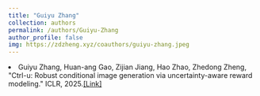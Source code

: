 ```yaml
---
title: "Guiyu Zhang"
collection: authors
permalink: /authors/Guiyu-Zhang
author_profile: false
img: https://zdzheng.xyz/coauthors/guiyu-zhang.jpeg
---
```

 <li> Guiyu Zhang,  Huan-ang Gao,  Zijian Jiang,  Hao Zhao,  Zhedong Zheng, &quot;Ctrl-u: Robust conditional image generation via uncertainty-aware reward modeling.&quot; ICLR, 2025.<a href='https://zdzheng.xyz/publication/Ctrl-u-R2025'>[Link]</a> </li>